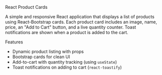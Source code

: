 React Product Cards

A simple and responsive React application that displays a list of products using React-Bootstrap cards. Each product card includes an image, name, price, an "Add to Cart" button, and a live quantity counter. Toast notifications are shown when a product is added to the cart.


Features

- Dynamic product listing with props
- Bootstrap cards for clean UI
- Add-to-cart with quantity tracking (using `useState`)
- Toast notifications on adding to cart (`react-toastify`)
